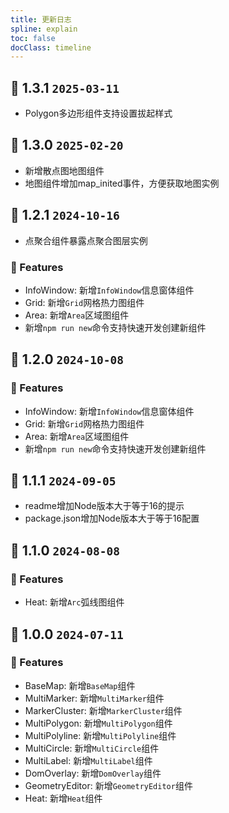 ```yaml
---
title: 更新日志
spline: explain
toc: false
docClass: timeline
---
```

## 🌈 1.3.1 `2025-03-11`
- Polygon多边形组件支持设置拔起样式

## 🌈 1.3.0 `2025-02-20`
- 新增散点图地图组件
- 地图组件增加map_inited事件，方便获取地图实例

## 🌈 1.2.1 `2024-10-16`
- 点聚合组件暴露点聚合图层实例

### 🚀 Features
- InfoWindow: 新增```InfoWindow```信息窗体组件
- Grid: 新增```Grid```网格热力图组件
- Area: 新增```Area```区域图组件
- 新增```npm run new```命令支持快速开发创建新组件

## 🌈 1.2.0 `2024-10-08`

### 🚀 Features
- InfoWindow: 新增```InfoWindow```信息窗体组件
- Grid: 新增```Grid```网格热力图组件
- Area: 新增```Area```区域图组件
- 新增```npm run new```命令支持快速开发创建新组件

## 🌈 1.1.1 `2024-09-05`

- readme增加Node版本大于等于16的提示
- package.json增加Node版本大于等于16配置

## 🌈 1.1.0 `2024-08-08`

### 🚀 Features
- Heat: 新增```Arc```弧线图组件

## 🌈 1.0.0 `2024-07-11`

### 🚀 Features

- BaseMap: 新增```BaseMap```组件
- MultiMarker: 新增```MultiMarker```组件
- MarkerCluster: 新增```MarkerCluster```组件
- MultiPolygon: 新增```MultiPolygon```组件
- MultiPolyline: 新增```MultiPolyline```组件  
- MultiCircle: 新增```MultiCircle```组件
- MultiLabel: 新增```MultiLabel```组件
- DomOverlay: 新增```DomOverlay```组件
- GeometryEditor: 新增```GeometryEditor```组件
- Heat: 新增```Heat```组件